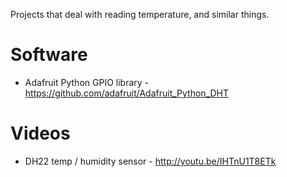 Projects that deal with reading temperature, and similar things.

Software
========

* Adafruit Python GPIO library - https://github.com/adafruit/Adafruit_Python_DHT 

Videos
======

* DH22 temp / humidity sensor - http://youtu.be/IHTnU1T8ETk

